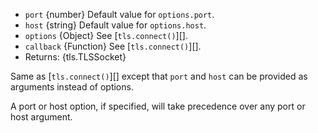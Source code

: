 <!-- YAML
added: v0.11.3
-->

* `port` {number} Default value for `options.port`.
* `host` {string} Default value for `options.host`.
* `options` {Object} See [`tls.connect()`][].
* `callback` {Function} See [`tls.connect()`][].
* Returns: {tls.TLSSocket}

Same as [`tls.connect()`][] except that `port` and `host` can be provided
as arguments instead of options.

A port or host option, if specified, will take precedence over any port or host
argument.

